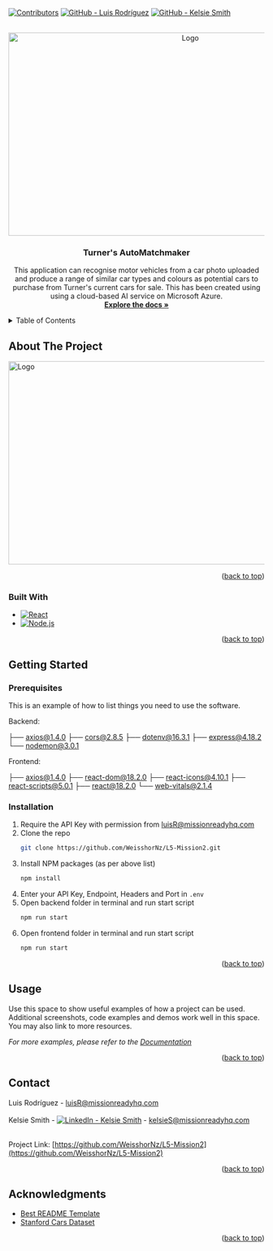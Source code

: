 <a name="readme-top"></a>

<!-- PROJECT SHIELDS -->

[![Contributors][contributors-shield]][contributors-url]
[![GitHub - Luis Rodríguez][Github.logo]][luis-github-url]
[![GitHub - Kelsie Smith][Github.logo]][kelsie-github-url]

<!-- PROJECT LOGO -->
<br />
<div align="center">
  <a href="https://github.com/WeisshorNz/L5-Mission2">
<img src="../src/images/carAppScreenshot.png" alt="Logo" width="700" height="400">
  </a>

<h3 align="center">Turner's AutoMatchmaker</h3>

  <p align="center">
   This application can recognise motor vehicles from a car photo uploaded and produce a range of similar car types and colours as potential cars to purchase from Turner's current cars for sale. This has been created using using a cloud-based AI service on Microsoft Azure. 
    <br />
    <a href="https://github.com/WeisshorNz/L5-Mission2"><strong>Explore the docs »</strong></a>

  </p>
</div>

<!-- TABLE OF CONTENTS -->
<details>
  <summary>Table of Contents</summary>
  <ol>
    <li>
      <a href="#about-the-project">About The Project</a>
      <ul>
        <li><a href="#built-with">Built With</a></li>
      </ul>
    </li>
    <li>
      <a href="#getting-started">Getting Started</a>
      <ul>
        <li><a href="#prerequisites">Prerequisites</a></li>
        <li><a href="#installation">Installation</a></li>
      </ul>
    </li>
    <li><a href="#usage">Usage</a></li>
    <li><a href="#contact">Contact</a></li>
    <li><a href="#acknowledgments">Acknowledgments</a></li>
  </ol>
</details>

<!-- ABOUT THE PROJECT -->

## About The Project

<img src="./src/images/carAppScreenshot.png" alt="Logo" width="600" height="400">

<p align="right">(<a href="#readme-top">back to top</a>)</p>

### Built With

- [![React][React.js]][React-url]
- [![Node.js][Node.js.logo]][Nodejs-url]

<p align="right">(<a href="#readme-top">back to top</a>)</p>

<!-- GETTING STARTED -->

## Getting Started

### Prerequisites

This is an example of how to list things you need to use the software.

Backend:

├── axios@1.4.0
├── cors@2.8.5
├── dotenv@16.3.1
├── express@4.18.2
└── nodemon@3.0.1

Frontend:

├── axios@1.4.0
├── react-dom@18.2.0
├── react-icons@4.10.1
├── react-scripts@5.0.1
├── react@18.2.0
└── web-vitals@2.1.4

### Installation

1. Require the API Key with permission from luisR@missionreadyhq.com
2. Clone the repo
   ```sh
   git clone https://github.com/WeisshorNz/L5-Mission2.git
   ```
3. Install NPM packages (as per above list)
   ```sh
   npm install
   ```
4. Enter your API Key, Endpoint, Headers and Port in `.env`
5. Open backend folder in terminal and run start script
   ```sh
   npm run start
   ```
6. Open frontend folder in terminal and run start script
   ```sh
   npm run start
   ```

<p align="right">(<a href="#readme-top">back to top</a>)</p>

<!-- USAGE EXAMPLES -->

## Usage

Use this space to show useful examples of how a project can be used. Additional screenshots, code examples and demos work well in this space. You may also link to more resources.

_For more examples, please refer to the [Documentation](https://example.com)_

<p align="right">(<a href="#readme-top">back to top</a>)</p>

<!-- CONTACT -->

## Contact

Luis Rodríguez - luisR@missionreadyhq.com
<br></br>
Kelsie Smith -
[![LinkedIn - Kelsie Smith][linkedin-shield]][kelsie-linkedin-url] - kelsieS@missionreadyhq.com
<br></br>

Project Link: [https://github.com/WeisshorNz/L5-Mission2](https://github.com/WeisshorNz/L5-Mission2)

<p align="right">(<a href="#readme-top">back to top</a>)</p>

<!-- ACKNOWLEDGMENTS -->

## Acknowledgments

- [Best README Template](https://github.com/othneildrew/Best-README-Template/tree/master)
- [Stanford Cars Dataset](https://www.kaggle.com/datasets/jessicali9530/stanford-cars-dataset?resource=download)

<p align="right">(<a href="#readme-top">back to top</a>)</p>

<!-- MARKDOWN LINKS & IMAGES -->

[contributors-shield]: https://img.shields.io/github/contributors/WeisshorNz/L5-Mission2.svg?style=for-the-badge
[contributors-url]: https://github.com/WeisshorNz/L5-Mission2/graphs/contributors
[linkedin-shield]: https://img.shields.io/badge/-LinkedIn-black.svg?style=for-the-badge&logo=linkedin&colorB=555
[Github.logo]: https://img.shields.io/badge/GitHub-100000?style=for-the-badge&logo=github&logoColor=white
[luis-github-url]: https://github.com/WeisshorNz
[kelsie-github-url]: https://github.com/KelsieSmitty
[kelsie-linkedin-url]: https://www.linkedin.com/in/kelsieSmitty/
[product-screenshot]: images/screenshot.png
[React.js]: https://img.shields.io/badge/React-20232A?style=for-the-badge&logo=react&logoColor=61DAFB
[React-url]: https://reactjs.org/
[Nodejs-url]: https://nodejs.org/en
[Node.js.logo]: https://img.shields.io/badge/Node.js-43853D?style=for-the-badge&logo=node.js&logoColor=white
